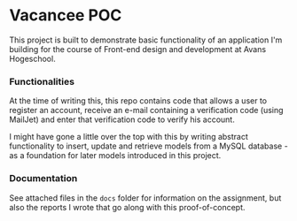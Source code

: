 # Vacancee POC

This project is built to demonstrate basic functionality of an application I'm building for the course of Front-end design and development at Avans Hogeschool.

### Functionalities

At the time of writing this, this repo contains code that allows a user to register an account, receive an e-mail containing a verification code (using MailJet) and enter that verification code to verify his account.

I might have gone a little over the top with this by writing abstract functionality to insert, update and retrieve models from a MySQL database - as a foundation for later models introduced in this project.

### Documentation

See attached files in the `docs` folder for information on the assignment, but also the reports I wrote that go along with this proof-of-concept.
